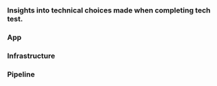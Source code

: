 ### Insights into technical choices made when completing tech test.


### App


### Infrastructure


### Pipeline